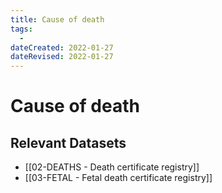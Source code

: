 ```yaml
---
title: Cause of death
tags:
  - 
dateCreated: 2022-01-27
dateRevised: 2022-01-27
---
```

# Cause of death
## Relevant Datasets
- [[02-DEATHS - Death certificate registry]]
- [[03-FETAL - Fetal death certificate registry]]